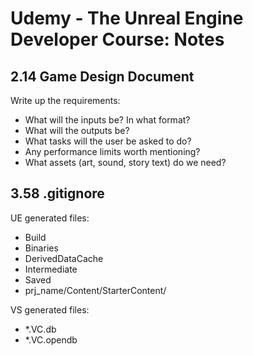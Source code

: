 # Udemy - The Unreal Engine Developer Course: Notes

## 2.14 Game Design Document

Write up the requirements:

* What will the inputs be? In what format?
* What will the outputs be?
* What tasks will the user be asked to do?
* Any performance limits worth mentioning?
* What assets (art, sound, story text) do we need?

## 3.58 .gitignore

UE generated files:

* Build
* Binaries
* DerivedDataCache
* Intermediate
* Saved
* prj_name/Content/StarterContent/

VS generated files:
* *.VC.db
* *.VC.opendb
